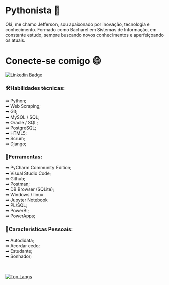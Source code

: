 # Pythonista 🐍

Olá, me chamo Jefferson, sou apaixonado por inovação, tecnologia e conhecimento.
Formado como Bacharel em Sistemas de Informação, em constante estudo, sempre buscando novos conhecimentos e aperfeiçoando os atuais.

# Conecte-se comigo 😄
[![Linkedin Badge](https://img.shields.io/badge/-LinkedIn-blue?style=flat-square&logo=Linkedin&logoColor=white&link=https://www.linkedin.com/in/jeffersonlsilva//)](https://www.linkedin.com/in/jeffersonlsilva/)

### 🛠️Habilidades técnicas:
<div>
➡ Python;
</div>
<div>
➡ Web Scraping;
</div><div>
➡ Git;
</div><div>
➡ MySQL / SQL;
  </div><div>
➡ Oracle / SQL;
  </div><div>
➡ PostgreSQL;
  </div><div>
➡ HTML5;
  </div><div>
➡ Scrum;
  </div><div>
➡ Django;
  </div>

### 🧰Ferramentas:

<div>
➡ PyCharm Community Edition;
  </div><div>
➡ Visual Studio Code;
  </div><div>
➡ Github;
  </div><div>
➡ Postman;
  </div><div>
➡ DB Browser (SQLite);
  </div><div>
➡ Windows / linux
  </div><div>
➡ Jupyter Notebook
  </div><div>
➡ PL/SQL;
  </div><div>
➡ PowerBI;
  </div><div>
➡ PowerApps;
  </div>

### 👤Características Pessoais:
<div>
➡ Autodidata;
  </div><div>
➡ Acordar cedo;
  </div><div>
➡ Estudante;
  </div><div>
➡ Sonhador;
<br>
<br>
<br>
  
[![Top Langs](https://github-readme-stats.vercel.app/api/top-langs/?username=jeffersonls-dev&layout=radical)](https://github.com/anuraghazra/github-readme-stats)
